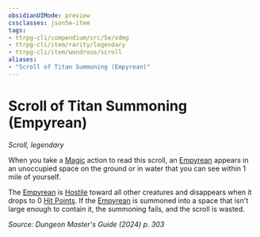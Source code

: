 ```yaml
---
obsidianUIMode: preview
cssclasses: json5e-item
tags:
- ttrpg-cli/compendium/src/5e/xdmg
- ttrpg-cli/item/rarity/legendary
- ttrpg-cli/item/wondrous/scroll
aliases: 
- "Scroll of Titan Summoning (Empyrean)"
---
```

# Scroll of Titan Summoning (Empyrean)
*Scroll, legendary*  



When you take a [Magic](3-Mechanics/CLI/rules/actions.md#Magic) action to read this scroll, an [Empyrean](3-Mechanics/CLI/bestiary//empyrean-xmm.md) appears in an unoccupied space on the ground or in water that you can see within 1 mile of yourself.

The [Empyrean](3-Mechanics/CLI/bestiary//empyrean-xmm.md) is [Hostile](3-Mechanics/CLI/rules/variant-rules/hostile-attitude-xphb.md) toward all other creatures and disappears when it drops to 0 [Hit Points](3-Mechanics/CLI/rules/variant-rules/hit-points-xphb.md). If the [Empyrean](3-Mechanics/CLI/bestiary//empyrean-xmm.md) is summoned into a space that isn't large enough to contain it, the summoning fails, and the scroll is wasted.

*Source: Dungeon Master's Guide (2024) p. 303*